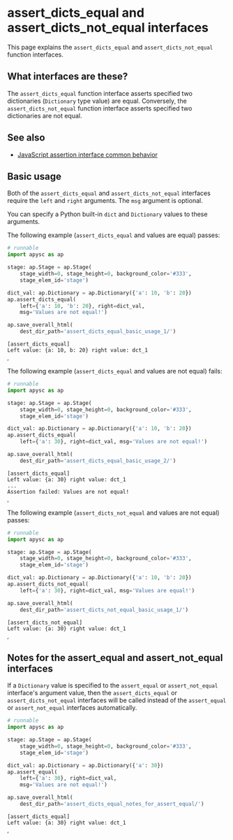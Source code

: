 # assert_dicts_equal and assert_dicts_not_equal interfaces

This page explains the `assert_dicts_equal` and `assert_dicts_not_equal` function interfaces.

## What interfaces are these?

The `assert_dicts_equal` function interface asserts specified two dictionaries (`Dictionary` type value) are equal. Conversely, the `assert_dicts_not_equal` function interface asserts specified two dictionaries are not equal.

## See also

- [JavaScript assertion interface common behavior](assertion_common_behavior.md)

## Basic usage

Both of the `assert_dicts_equal` and `assert_dicts_not_equal` interfaces require the `left` and `right` arguments. The `msg` argument is optional.

You can specify a Python built-in `dict` and `Dictionary` values to these arguments.

The following example (`assert_dicts_equal` and values are equal) passes:

```py
# runnable
import apysc as ap

stage: ap.Stage = ap.Stage(
    stage_width=0, stage_height=0, background_color='#333',
    stage_elem_id='stage')

dict_val: ap.Dictionary = ap.Dictionary({'a': 10, 'b': 20})
ap.assert_dicts_equal(
    left={'a': 10, 'b': 20}, right=dict_val,
    msg='Values are not equal!')

ap.save_overall_html(
    dest_dir_path='assert_dicts_equal_basic_usage_1/')
```

```
[assert_dicts_equal]
Left value: {a: 10, b: 20} right value: dct_1
```

<iframe src="static/assert_dicts_equal_basic_usage_1/index.html" width="0" height="0"></iframe>

The following example (`assert_dicts_equal` and values are not equal)  fails:

```py
# runnable
import apysc as ap

stage: ap.Stage = ap.Stage(
    stage_width=0, stage_height=0, background_color='#333',
    stage_elem_id='stage')

dict_val: ap.Dictionary = ap.Dictionary({'a': 10, 'b': 20})
ap.assert_dicts_equal(
    left={'a': 30}, right=dict_val, msg='Values are not equal!')

ap.save_overall_html(
    dest_dir_path='assert_dicts_equal_basic_usage_2/')
```

```
[assert_dicts_equal]
Left value: {a: 30} right value: dct_1
...
Assertion failed: Values are not equal!
```

<iframe src="static/assert_dicts_equal_basic_usage_2/index.html" width="0" height="0"></iframe>

The following example (`assert_dicts_not_equal` and values are not equal) passes:

```py
# runnable
import apysc as ap

stage: ap.Stage = ap.Stage(
    stage_width=0, stage_height=0, background_color='#333',
    stage_elem_id='stage')

dict_val: ap.Dictionary = ap.Dictionary({'a': 10, 'b': 20})
ap.assert_dicts_not_equal(
    left={'a': 30}, right=dict_val, msg='Values are equal!')

ap.save_overall_html(
    dest_dir_path='assert_dicts_not_equal_basic_usage_1/')
```

```
[assert_dicts_not_equal]
Left value: {a: 30} right value: dct_1
```

<iframe src="static/assert_dicts_not_equal_basic_usage_1/index.html" width="0" height="0"></iframe>

## Notes for the assert_equal and assert_not_equal interfaces

If a `Dictionary` value is specified to the `assert_equal` or `assert_not_equal` interface's argument value, then the `assert_dicts_equal` or `assert_dicts_not_equal` interfaces will be called instead of the `assert_equal` or `assert_not_equal` interfaces automatically.

```py
# runnable
import apysc as ap

stage: ap.Stage = ap.Stage(
    stage_width=0, stage_height=0, background_color='#333',
    stage_elem_id='stage')

dict_val: ap.Dictionary = ap.Dictionary({'a': 30})
ap.assert_equal(
    left={'a': 30}, right=dict_val,
    msg='Values are not equal!')

ap.save_overall_html(
    dest_dir_path='assert_dicts_equal_notes_for_assert_equal/')
```

```
[assert_dicts_equal]
Left value: {a: 30} right value: dct_1
```

<iframe src="static/assert_dicts_equal_notes_for_assert_equal/index.html" width="0" height="0"></iframe>
